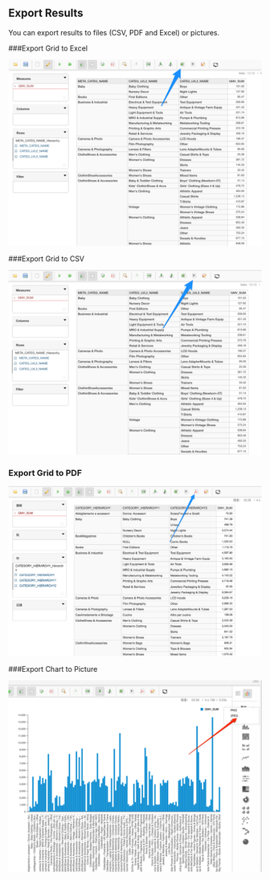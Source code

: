 ## Export Results

You can export results to files (CSV, PDF and Excel) or pictures.

###Export Grid to Excel

![](images/export_to_excel_en.png)



###Export Grid to CSV

![](images/export_to_csv_en.png)

### Export Grid to PDF

![](images/export_table.png)

###Export Chart to Picture

![](images/export_image.png)
